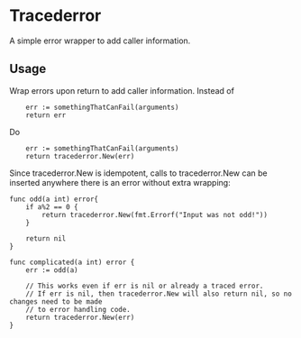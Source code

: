 Tracederror
================

A simple error wrapper to add caller information.

## Usage ##
Wrap errors upon return to add caller information. Instead of
~~~~
	err := somethingThatCanFail(arguments)
	return err
~~~~

Do
~~~~
	err := somethingThatCanFail(arguments)
	return tracederror.New(err)
~~~~

Since tracederror.New is idempotent, calls to tracederror.New can be inserted anywhere
there is an error without extra wrapping:

~~~~~
func odd(a int) error{
	if a%2 == 0 {
		return tracederror.New(fmt.Errorf("Input was not odd!"))
	}

	return nil
}

func complicated(a int) error {
	err := odd(a)

	// This works even if err is nil or already a traced error.
	// If err is nil, then tracederror.New will also return nil, so no changes need to be made
	// to error handling code.
	return tracederror.New(err)
}
~~~~~